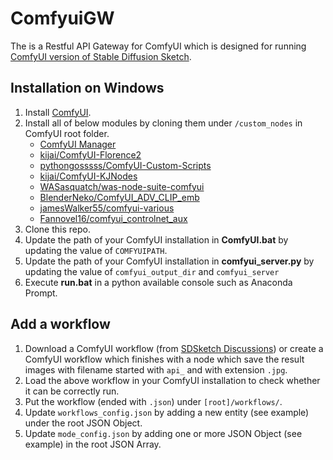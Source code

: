 # ComfyuiGW
The is a Restful API Gateway for ComfyUI which is designed for running [ComfyUI version of Stable Diffusion Sketch](https://github.com/jordenyt/stable_diffusion_sketch/tree/comfyui).

## Installation on Windows
1. Install [ComfyUI](https://github.com/comfyanonymous/ComfyUI).
2. Install all of below modules by cloning them under `/custom_nodes` in ComfyUI root folder.
   * [ComfyUI Manager](https://github.com/ltdrdata/ComfyUI-Manager)
   * [kijai/ComfyUI-Florence2](https://github.com/kijai/ComfyUI-Florence2)
   * [pythongosssss/ComfyUI-Custom-Scripts](https://github.com/pythongosssss/ComfyUI-Custom-Scripts)
   * [kijai/ComfyUI-KJNodes](https://github.com/kijai/ComfyUI-KJNodes)
   * [WASasquatch/was-node-suite-comfyui](https://github.com/WASasquatch/was-node-suite-comfyui)
   * [BlenderNeko/ComfyUI_ADV_CLIP_emb](https://github.com/BlenderNeko/ComfyUI_ADV_CLIP_emb)
   * [jamesWalker55/comfyui-various](https://github.com/jamesWalker55/comfyui-various)
   * [Fannovel16/comfyui_controlnet_aux](https://github.com/Fannovel16/comfyui_controlnet_aux)
4. Clone this repo.
5. Update the path of your ComfyUI installation in **ComfyUI.bat** by updating the value of `COMFYUIPATH`.
6. Update the path of your ComfyUI installation in **comfyui_server.py** by updating the value of `comfyui_output_dir` and `comfyui_server`
7. Execute **run.bat** in a python available console such as Anaconda Prompt.

## Add a workflow
1. Download a ComfyUI workflow (from [SDSketch Discussions](https://github.com/jordenyt/stable_diffusion_sketch/discussions)) or create a ComfyUI workflow which finishes with a node which save the result images with filename started with `api_` and with extension `.jpg`.
2. Load the above workflow in your ComfyUI installation to check whether it can be correctly run.
3. Put the workflow (ended with `.json`) under `[root]/workflows/`.
4. Update `workflows_config.json` by adding a new entity (see example) under the root JSON Object.
5. Update `mode_config.json` by adding one or more JSON Object (see example) in the root JSON Array.
